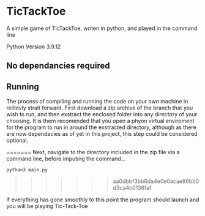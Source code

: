 # TicTackToe

A simple game of TicTackToe, writen in python, and played in the command line

Python Version 3.9.12

No dependancies required
--------------------------
## Running

The process of compiling and running the code on your own machine in relitevly strait forward. First download a zip archive of the branch that you wish to run, and then exstract the enclosed folder into any directory of your choosing. It is them recomended that you open a phyon virtual enviroment for the program to run in around the exstracted directory, although as there are now dependacies as of yet in this project, this step could be considered optional.

=======
Next, navigate to the directory included in the zip file via a command line, before imputing the command...

```
python3 main.py
```
>>>>>>> aa0dbbf3bb6da4e0e0acae86bb0d3ca4c0136faf

If everything has gone smoothly to this point the program should launch and you will be playing Tic-Tack-Toe
